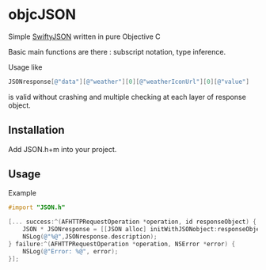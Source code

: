 # objcJSON
Simple [SwiftyJSON](https://github.com/SwiftyJSON/SwiftyJSON) written in pure Objective C

Basic main functions are there : subscript notation, type inference.

Usage like 
```objective-c
JSONresponse[@"data"][@"weather"][0][@"weatherIconUrl"][0][@"value"]
```
is valid without crashing and multiple checking at each layer of response object.

## Installation
Add JSON.h+m into your project.

## Usage
Example

```objective-c
#import "JSON.h"

[... success:^(AFHTTPRequestOperation *operation, id responseObject) {
    JSON * JSONresponse = [[JSON alloc] initWithJSONobject:responseObject];
    NSLog(@"%@",JSONresponse.description);
} failure:^(AFHTTPRequestOperation *operation, NSError *error) {
    NSLog(@"Error: %@", error);
}];
```
